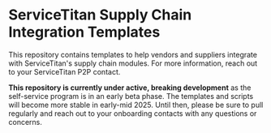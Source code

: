 # ServiceTitan Supply Chain Integration Templates
This repository contains templates to help vendors and suppliers integrate with ServiceTitan's supply chain modules. For more information, reach out to your ServiceTitan P2P contact.

**This repository is currently under active, breaking development** as the self-service program is in an early beta phase. The templates and scripts will become more stable in early-mid 2025. Until then, please be sure to pull regularly and reach out to your onboarding contacts with any questions or concerns.

